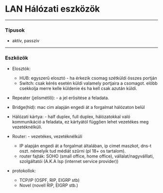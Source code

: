 # LAN Hálózati eszközök
---

### Típusok
- aktív, passzív

---

### Eszközök

- Elosztók: 
	- HUB: egyszerű elosztó - ha érkezik csomag szétküldi összes portján
	- Switch: csak kérés esetén küldi valamely portjaira a csomagot. elöbb csekkolja merre kelle küldenie és ha kell csak azután küldi.
	
- Repeater (jelismétlő): - a jel erősitése a feladata.

- Bridge(híd): mac cim alapján engedi át a forgalmat hálózaton belül

- Hálózati kártya: - half duplex, full duplex, hálózatokkal való kommunikáció a feladata, ez kártyától függően lehet vezetékes meg vezetéknélküli.

- Router: - vezetékes, vezetéknélküli
	- IP alapján engedi át a forgalmat általában, ip cimet maszkot, dns-t oszt. némelyik tud médiát szűrni (pl 18+ os tartalom).
	- router fajták: SOHO (small office, home office), vállalat/nagyválllati, szolgáltatói (A.K.A Isp (internet service provider)) 
	
- protokollok: 
	- TCP/IP (OSPF, RIP, EIGRP stb)
	- Novel (novell RIP, EIGRP stb.)